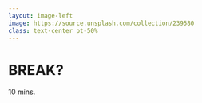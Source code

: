 ```yaml
---
layout: image-left
image: https://source.unsplash.com/collection/239580
class: text-center pt-50%
---
```


# BREAK?
10 mins.